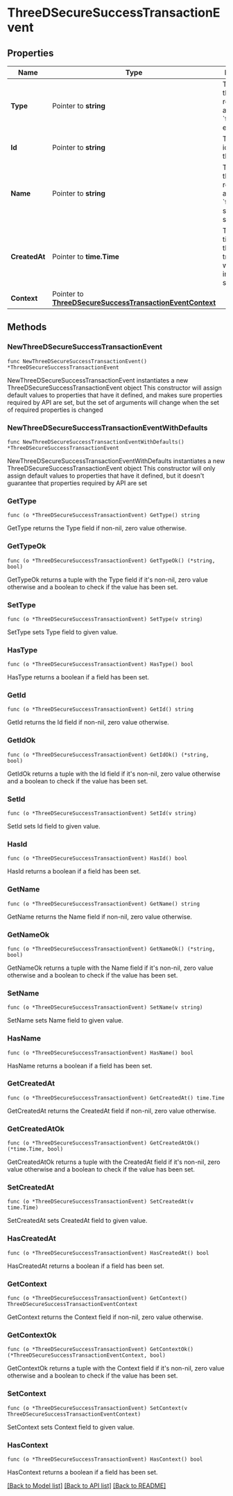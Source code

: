 # ThreeDSecureSuccessTransactionEvent

## Properties

Name | Type | Description | Notes
------------ | ------------- | ------------- | -------------
**Type** | Pointer to **string** | The type of this resource. Is always &#x60;transaction-event&#x60;. | [optional] 
**Id** | Pointer to **string** | The unique identifier for this event. | [optional] 
**Name** | Pointer to **string** | The name of this resource. Is always &#x60;three-d-secure-success&#x60;. | [optional] 
**CreatedAt** | Pointer to **time.Time** | The date and time when this transaction was created in our system. | [optional] 
**Context** | Pointer to [**ThreeDSecureSuccessTransactionEventContext**](ThreeDSecureSuccessTransactionEventContext.md) |  | [optional] 

## Methods

### NewThreeDSecureSuccessTransactionEvent

`func NewThreeDSecureSuccessTransactionEvent() *ThreeDSecureSuccessTransactionEvent`

NewThreeDSecureSuccessTransactionEvent instantiates a new ThreeDSecureSuccessTransactionEvent object
This constructor will assign default values to properties that have it defined,
and makes sure properties required by API are set, but the set of arguments
will change when the set of required properties is changed

### NewThreeDSecureSuccessTransactionEventWithDefaults

`func NewThreeDSecureSuccessTransactionEventWithDefaults() *ThreeDSecureSuccessTransactionEvent`

NewThreeDSecureSuccessTransactionEventWithDefaults instantiates a new ThreeDSecureSuccessTransactionEvent object
This constructor will only assign default values to properties that have it defined,
but it doesn't guarantee that properties required by API are set

### GetType

`func (o *ThreeDSecureSuccessTransactionEvent) GetType() string`

GetType returns the Type field if non-nil, zero value otherwise.

### GetTypeOk

`func (o *ThreeDSecureSuccessTransactionEvent) GetTypeOk() (*string, bool)`

GetTypeOk returns a tuple with the Type field if it's non-nil, zero value otherwise
and a boolean to check if the value has been set.

### SetType

`func (o *ThreeDSecureSuccessTransactionEvent) SetType(v string)`

SetType sets Type field to given value.

### HasType

`func (o *ThreeDSecureSuccessTransactionEvent) HasType() bool`

HasType returns a boolean if a field has been set.

### GetId

`func (o *ThreeDSecureSuccessTransactionEvent) GetId() string`

GetId returns the Id field if non-nil, zero value otherwise.

### GetIdOk

`func (o *ThreeDSecureSuccessTransactionEvent) GetIdOk() (*string, bool)`

GetIdOk returns a tuple with the Id field if it's non-nil, zero value otherwise
and a boolean to check if the value has been set.

### SetId

`func (o *ThreeDSecureSuccessTransactionEvent) SetId(v string)`

SetId sets Id field to given value.

### HasId

`func (o *ThreeDSecureSuccessTransactionEvent) HasId() bool`

HasId returns a boolean if a field has been set.

### GetName

`func (o *ThreeDSecureSuccessTransactionEvent) GetName() string`

GetName returns the Name field if non-nil, zero value otherwise.

### GetNameOk

`func (o *ThreeDSecureSuccessTransactionEvent) GetNameOk() (*string, bool)`

GetNameOk returns a tuple with the Name field if it's non-nil, zero value otherwise
and a boolean to check if the value has been set.

### SetName

`func (o *ThreeDSecureSuccessTransactionEvent) SetName(v string)`

SetName sets Name field to given value.

### HasName

`func (o *ThreeDSecureSuccessTransactionEvent) HasName() bool`

HasName returns a boolean if a field has been set.

### GetCreatedAt

`func (o *ThreeDSecureSuccessTransactionEvent) GetCreatedAt() time.Time`

GetCreatedAt returns the CreatedAt field if non-nil, zero value otherwise.

### GetCreatedAtOk

`func (o *ThreeDSecureSuccessTransactionEvent) GetCreatedAtOk() (*time.Time, bool)`

GetCreatedAtOk returns a tuple with the CreatedAt field if it's non-nil, zero value otherwise
and a boolean to check if the value has been set.

### SetCreatedAt

`func (o *ThreeDSecureSuccessTransactionEvent) SetCreatedAt(v time.Time)`

SetCreatedAt sets CreatedAt field to given value.

### HasCreatedAt

`func (o *ThreeDSecureSuccessTransactionEvent) HasCreatedAt() bool`

HasCreatedAt returns a boolean if a field has been set.

### GetContext

`func (o *ThreeDSecureSuccessTransactionEvent) GetContext() ThreeDSecureSuccessTransactionEventContext`

GetContext returns the Context field if non-nil, zero value otherwise.

### GetContextOk

`func (o *ThreeDSecureSuccessTransactionEvent) GetContextOk() (*ThreeDSecureSuccessTransactionEventContext, bool)`

GetContextOk returns a tuple with the Context field if it's non-nil, zero value otherwise
and a boolean to check if the value has been set.

### SetContext

`func (o *ThreeDSecureSuccessTransactionEvent) SetContext(v ThreeDSecureSuccessTransactionEventContext)`

SetContext sets Context field to given value.

### HasContext

`func (o *ThreeDSecureSuccessTransactionEvent) HasContext() bool`

HasContext returns a boolean if a field has been set.


[[Back to Model list]](../README.md#documentation-for-models) [[Back to API list]](../README.md#documentation-for-api-endpoints) [[Back to README]](../README.md)


